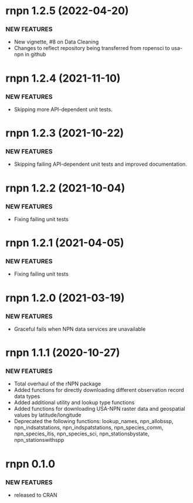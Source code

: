 rnpn 1.2.5 (2022-04-20)
=======================

### NEW FEATURES

* New vignette, #8 on Data Cleaning
* Changes to reflect repository being transferred from ropensci to usa-npn in github


rnpn 1.2.4 (2021-11-10)
=======================

### NEW FEATURES

* Skipping more API-dependent unit tests.


rnpn 1.2.3 (2021-10-22)
=======================

### NEW FEATURES

* Skipping failing API-dependent unit tests and improved documentation.


rnpn 1.2.2 (2021-10-04)
=======================

### NEW FEATURES

* Fixing failing unit tests


rnpn 1.2.1 (2021-04-05)
=======================

### NEW FEATURES

* Fixing failing unit tests


rnpn 1.2.0 (2021-03-19)
=======================

### NEW FEATURES

* Graceful fails when NPN data services are unavailable

rnpn 1.1.1 (2020-10-27)
=======================

### NEW FEATURES

* Total overhaul of the rNPN package
* Added functions for directly downloading different observation record data types
* Added additional utility and lookup type functions
* Added functions for downloading USA-NPN raster data and geospatial values by latitude/longitude
* Deprecated the following functions: lookup_names, npn_allobssp, npn_indsatstations, npn_indspatstations, npn_species_comm, npn_species_itis, npn_species_sci, npn_stationsbystate, npn_stationswithspp



rnpn 0.1.0
==========

### NEW FEATURES

* released to CRAN
